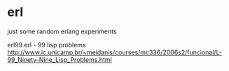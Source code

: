 erl
===

just some random erlang experiments

erl99.erl - 99 lisp problems
http://www.ic.unicamp.br/~meidanis/courses/mc336/2006s2/funcional/L-99_Ninety-Nine_Lisp_Problems.html
